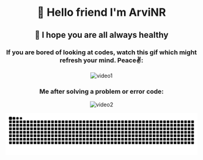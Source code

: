 <h1 align="center">👋 Hello friend I'm ArviNR</h1>
<h2 align="center">🤗 I hope you are all always healthy</h2>

<h3 align="center">If you are bored of looking at codes, watch this gif which might refresh your mind. Peace✌️:</h3>

<p align="center"><img src="https://media.giphy.com/media/v1.Y2lkPTc5MGI3NjExYWE3azJvd2NtZ3VtbzA1ZW40cmFxd283dGIybGhrcnY5Y2tocmowNSZlcD12MV9naWZzX3NlYXJjaCZjdD1n/798oH0WDEQnicM4857/giphy.gif" alt="video1" /></p>

<!-- <p align="center"><img src="src/earthParadiseEdit.gif" alt="video2" /></p> -->
<h3 align="center">Me after solving a problem or error code:</h3>
<p align="center"><img src="src/rainySlowly.gif" alt="video2" /></p>

<img src="https://raw.githubusercontent.com/arvinr16/arvinr16/output/snake.svg" alt="snakeAnimation" />

###

<!-- <h2 align="center">🌐 Socials:</h2>
<p align="center">
    <a href="https://stackoverflow.com/users/31154012">
        <img src="https://img.shields.io/badge/-Stackoverflow-FE7A16?logo=stack-overflow&logoColor=white" />
    </a>
    <a href="mailto:email@gmail.com">
        <img src="https://img.shields.io/badge/Email-D14836?logo=gmail&logoColor=white" />
    </a>
</p> -->

<!-- <h2 align="center">💻 Tech Stack:</h2>
<p align="center">
    <img src="https://img.shields.io/badge/html5-%23E34F26.svg?style=for-the-badge&logo=html5&logoColor=white" />
    <img src="https://img.shields.io/badge/css3-%231572B6.svg?style=for-the-badge&logo=css3&logoColor=white" />
    <img src="https://img.shields.io/badge/javascript-%23323330.svg?style=for-the-badge&logo=javascript&logoColor=%23F7DF1E" />
    <img src="https://img.shields.io/badge/c-%2300599C.svg?style=for-the-badge&logo=c&logoColor=white" />
    <img src="https://img.shields.io/badge/git-%23F05033.svg?style=for-the-badge&logo=git&logoColor=white" />
    <img src="https://img.shields.io/badge/github-%23121011.svg?style=for-the-badge&logo=github&logoColor=white" />
    <img src="https://img.shields.io/badge/cisco-%23049fd9.svg?style=for-the-badge&logo=cisco&logoColor=black" />
    <img src="https://img.shields.io/badge/figma-%23F24E1E.svg?style=for-the-badge&logo=figma&logoColor=white" />
</p> -->

<!-- <h2 align="center">📊 GitHub Stats:</h2>
<p align="center">
    <img src="https://github-readme-stats.vercel.app/api?username=arvinr16&theme=apprentice&hide_border=false&include_all_commits=false&count_private=false" /><br/>
    <img src="https://nirzak-streak-stats.vercel.app/?user=arvinr16&theme=apprentice&hide_border=false" /><br/>
    <img src="https://github-readme-stats.vercel.app/api/top-langs/?username=arvinr16&theme=apprentice&hide_border=false&include_all_commits=false&count_private=false&layout=compact" />
</p> -->

<!-- <h2 align="center">🏆 GitHub Trophies</h2>
<p align="center">
    <img src="https://github-profile-trophy.vercel.app/?username=arvinr16&theme=ambient_gradient&no-frame=true&no-bg=false&margin-w=4" />
</p> -->

<!-- Proudly created with GPRM ( https://gprm.itsvg.in ) -->

<!-- ![image profile](material/Screenshot%202025-01-07%20205405.png)
![initial d gif](https://media0.giphy.com/media/v1.Y2lkPTc5MGI3NjExb3FnOTM0Mm91NGs2NDg2cGxtOWd3MnhxM3l5eGQ2eGE3eG9menQ4NCZlcD12MV9pbnRlcm5hbF9naWZfYnlfaWQmY3Q9Zw/uZ7ujnSoXlt28/giphy.gif)![kenshin gif](https://media2.giphy.com/media/v1.Y2lkPTc5MGI3NjExbDgydXE0cTdqbGU3NWx2aGFsc25kY3E0OWcxc2F0NXNzbmd5eHQycCZlcD12MV9pbnRlcm5hbF9naWZfYnlfaWQmY3Q9Zw/eo8UrZwpvjPHi/giphy.gif) -->
